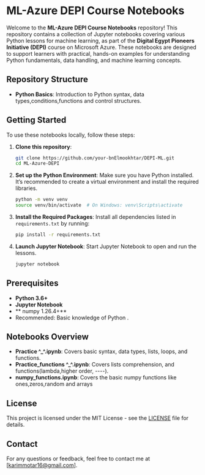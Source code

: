 # ML-Azure DEPI Course Notebooks

Welcome to the **ML-Azure DEPI Course Notebooks** repository! This repository contains a collection of Jupyter notebooks covering various Python lessons for machine learning, as part of the **Digital Egypt Pioneers Initiative (DEPI)** course on Microsoft Azure. These notebooks are designed to support learners with practical, hands-on examples for understanding Python fundamentals, data handling, and machine learning concepts.

## Repository Structure

- **Python Basics**: Introduction to Python syntax, data types,conditions,functions and control structures.

## Getting Started

To use these notebooks locally, follow these steps:

1. **Clone this repository**:
   ```bash
   git clone https://github.com/your-bnElmookhtar/DEPI-ML.git
   cd ML-Azure-DEPI
   ```

2. **Set up the Python Environment**:
   Make sure you have Python installed. It’s recommended to create a virtual environment and install the required libraries.

   ```bash
   python -m venv venv
   source venv/bin/activate  # On Windows: venv\Scripts\activate
   ```

3. **Install the Required Packages**:
   Install all dependencies listed in `requirements.txt` by running:
   ```bash
   pip install -r requirements.txt
   ```

4. **Launch Jupyter Notebook**:
   Start Jupyter Notebook to open and run the lessons.
   ```bash
   jupyter notebook
   ```

## Prerequisites

- **Python 3.6+**
- **Jupyter Notebook**
- ** numpy 1.26.4+**
- Recommended: Basic knowledge of Python .

## Notebooks Overview

- **Practice ^_^.ipynb**: Covers basic syntax, data types, lists, loops, and functions.
- **Practice_functions ^_^.ipynb**: Covers lists comprehension, and functions(lambda,higher order, ----).
- **numpy_functions.ipynb**: Covers the basic numpy functions like ones,zeros,random and arrays 


## License

This project is licensed under the MIT License - see the [LICENSE](LICENSE) file for details.

## Contact

For any questions or feedback, feel free to contact me at [karimmotar16@gmail.com].
